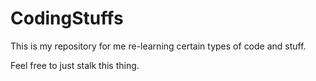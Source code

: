 # CodingStuffs
This is my repository for me re-learning certain types of code and stuff.

Feel free to just stalk this thing.